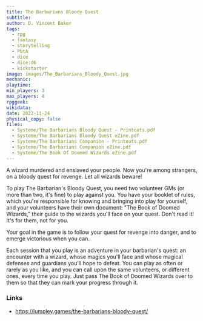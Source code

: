 ```yaml
---
title: The Barbarians Bloody Quest
subtitle: 
author: D. Vincent Baker
tags:
  - rpg
  - fantasy
  - storytelling
  - PbtA
  - dice
  - dice:d6
  - kickstarter
image: images/The_Barbarians_Bloody_Quest.jpg
mechanic: 
playtime:
min_players: 3
max_players: 4
rpggeek:
wikidata:
date: 2022-11-24
physical_copy: false
files:
  - Systeme/The Barbarians Bloody Quest - Printouts.pdf
  - Systeme/The Barbarians Bloody Quest eZine.pdf
  - Systeme/The Barbarians Companion - Printouts.pdf
  - Systeme/The Barbarians Companion eZine.pdf
  - Systeme/The Book Of Doomed Wizards eZine.pdf
---
```


<!-- Excerpt Start -->
A wizard murdered and enslaved your people. Now you're among strangers, on a bloody quest for revenge. Let all wizards beware!

To play The Barbarian's Bloody Quest, you need two volunteer GMs (or more than two, it's fine) to play against you. You have your booklet of rules, which you're responsible for knowing and bringing into play for yourself, and your volunteers have their own document: "The Book of Doomed Wizards," their guide to the wizards you'll face on your quest. Don't read it! It's for them, not for you.

Your goal in the game is to follow your quest for revenge into danger, and to emerge victorious when you can.

<!-- Excerpt End -->

Each session that you play is an adventure in your barbarian's quest: an encounter with a wizard, whose magics you'll face and whose magical defenses and guardians you'll hope to defeat. You can play as often or rarely as you like, and you can call upon the same volunteers, or different ones, every time you play. Just pass The Book of Doomed Wizards over to them so that they can mark your progress through it.

### Links

- https://lumpley.games/the-barbarians-bloody-quest/

